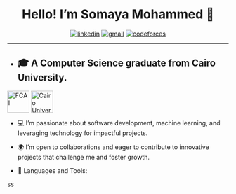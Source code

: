 <h1 align="center">Hello! I’m Somaya Mohammed 👋</h1>
<p align="center">
    <a href="https://www.linkedin.com/in/somaya-mohammed-3449b121a/"><img src="https://img.shields.io/badge/linkedin-%230177B5?style=flat&logo=linkedin&logoColor=white" alt="linkedin"/></a>
    <a href="mailto:sooma3mohammed@gmail.com"><img src="https://img.shields.io/badge/gmail-%23D14836.svg?&style=flat&logo=gmail&logoColor=white" alt="gmail"/></a>
    <a href="https://codeforces.com/profile/Sooma_M"><img src="https://img.shields.io/badge/codeforces-%23D14836.svg?&style=flat&logo=codeforces&logoColor=white" alt="codeforces"/></a>
</p>
  
<hr>

- ## 🎓 A Computer Science graduate from Cairo University.
<p align="left">
<a href="https://fcai.cu.edu.eg/" target="blank"><img align="center" src="https://cu.edu.eg/ar/images/fac/1.jpg" alt="FCAI" height="50" width="50" /></a>
<a href="https://en.wikipedia.org/wiki/Cairo_University" target="blank"><img align="center" src="https://upload.wikimedia.org/wikipedia/en/b/b9/Cairo_University_Crest.png" alt="Cairo University" height="50" width="50" /></a>
</p>

- 💻 I’m passionate about software development, machine learning, and leveraging technology for impactful projects.</h3>
- 🌍 I’m open to collaborations and eager to contribute to innovative projects that challenge me and foster growth.</h3>

- 🔧 Languages and Tools:</h3>
<p align="left">
ss
</p>
